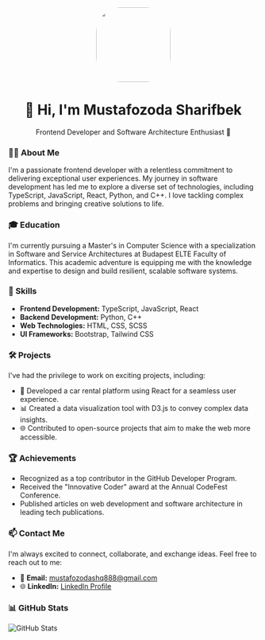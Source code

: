 <!-- Banner -->
<div align="center">
  <img src="https://avatars.githubusercontent.com/u/129182857?v=4" width="150px" style="border-radius: 50px;">
</div>

<!-- Introduction -->
<h1 align="center">👋 Hi, I'm Mustafozoda Sharifbek</h1>
<p align="center">Frontend Developer and Software Architecture Enthusiast 🚀</p>

<!-- About Me -->
### 👨‍💻 About Me
I'm a passionate frontend developer with a relentless commitment to delivering exceptional user experiences. My journey in software development has led me to explore a diverse set of technologies, including TypeScript, JavaScript, React, Python, and C++. I love tackling complex problems and bringing creative solutions to life.

<!-- Education -->
### 🎓 Education
I'm currently pursuing a Master's in Computer Science with a specialization in Software and Service Architectures at Budapest ELTE Faculty of Informatics. This academic adventure is equipping me with the knowledge and expertise to design and build resilient, scalable software systems.

<!-- Skills -->
### 💼 Skills
- **Frontend Development:** TypeScript, JavaScript, React
- **Backend Development:** Python, C++
- **Web Technologies:** HTML, CSS, SCSS
- **UI Frameworks:** Bootstrap, Tailwind CSS

<!-- Projects -->
### 🛠️ Projects
I've had the privilege to work on exciting projects, including:
- 🚗 Developed a car rental platform using React for a seamless user experience.
- 📊 Created a data visualization tool with D3.js to convey complex data insights.
- 🌐 Contributed to open-source projects that aim to make the web more accessible.

<!-- Achievements -->
### 🏆 Achievements
- Recognized as a top contributor in the GitHub Developer Program.
- Received the "Innovative Coder" award at the Annual CodeFest Conference.
- Published articles on web development and software architecture in leading tech publications.

<!-- Contact Me -->
### 📫 Contact Me
I'm always excited to connect, collaborate, and exchange ideas. Feel free to reach out to me:

- 📧 **Email:** [mustafozodashq888@gmail.com](mailto:mustafozodashq888@gmail.com)
- 🌐 **LinkedIn:** [LinkedIn Profile](https://www.linkedin.com/in/mustafozoda-sharifbek-78a265274)

<!-- GitHub Stats -->
### 📊 GitHub Stats
![GitHub Stats](https://github-readme-stats.vercel.app/api?username=mustafozoda&show_icons=true&count_private=true)

<!---
mustafozoda/mustafozoda is a ✨ special ✨ repository because its `README.md` (this file) appears on your GitHub profile 🌟. You can click the Preview link to take a look at your changes 👀.
--->

